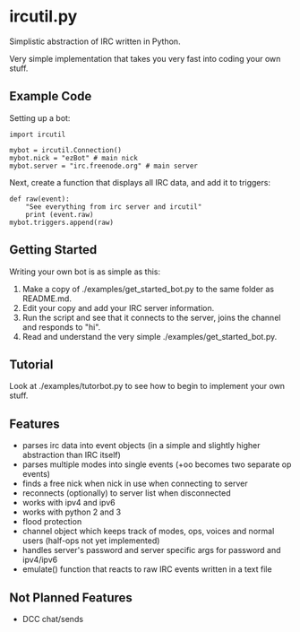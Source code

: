 # ircutil.py
Simplistic abstraction of IRC written in Python.

Very simple implementation that takes you very fast into coding your own stuff.

## Example Code
Setting up a bot:
```
import ircutil

mybot = ircutil.Connection()
mybot.nick = "ezBot" # main nick
mybot.server = "irc.freenode.org" # main server
```
Next, create a function that displays all IRC data, and add it to triggers:
```
def raw(event):
    "See everything from irc server and ircutil"
    print (event.raw)
mybot.triggers.append(raw)
```


## Getting Started
Writing your own bot is as simple as this:
1. Make a copy of ./examples/get_started_bot.py to the same folder as README.md.
2. Edit your copy and add your IRC server information.
3. Run the script and see that it connects to the server, joins the channel and responds to "hi".
4. Read and understand the very simple ./examples/get_started_bot.py.

## Tutorial
Look at ./examples/tutorbot.py to see how to begin to implement your own stuff.

## Features
- parses irc data into event objects (in a simple and slightly higher abstraction than IRC itself)
- parses multiple modes into single events (+oo becomes two separate op events)
- finds a free nick when nick in use when connecting to server
- reconnects (optionally) to server list when disconnected
- works with ipv4 and ipv6
- works with python 2 and 3
- flood protection
- channel object which keeps track of modes, ops, voices and normal users (half-ops not yet implemented)
- handles server's password and server specific args for password and ipv4/ipv6
- emulate() function that reacts to raw IRC events written in a text file

## Not Planned Features
- DCC chat/sends

